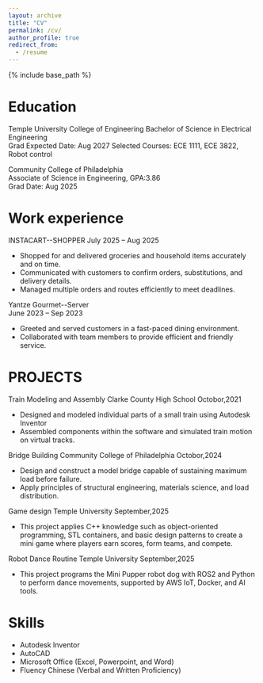 ```yaml
---
layout: archive
title: "CV"
permalink: /cv/
author_profile: true
redirect_from:
  - /resume
---
```


{% include base_path %}

Education
======
Temple University College of Engineering
Bachelor of Science in Electrical Engineering                      
Grad Expected Date: Aug 2027 
Selected Courses: ECE 1111, ECE 3822, Robot control

Community College of Philadelphia	
Associate of Science in Engineering, GPA:3.86                      
Grad Date: Aug 2025 

Work experience
======
INSTACART--SHOPPER
July 2025 – Aug 2025
-	Shopped for and delivered groceries and household items accurately and on time.
-	Communicated with customers to confirm orders, substitutions, and delivery details.
-	Managed multiple orders and routes efficiently to meet deadlines.

Yantze Gourmet--Server                                                     
June 2023 – Sep 2023                           
-	Greeted and served customers in a fast-paced dining environment.
-	Collaborated with team members to provide efficient and friendly service.

PROJECTS
======
Train Modeling and Assembly
Clarke County High School
Octobor,2021
-	Designed and modeled individual parts of a small train using Autodesk Inventor
-	Assembled components within the software and simulated train motion on virtual tracks.
  
Bridge Building
Community College of Philadelphia
Octobor,2024
-	Design and construct a model bridge capable of sustaining maximum load before failure.
-	Apply principles of structural engineering, materials science, and load distribution.

Game design
Temple University
September,2025
-	This project applies C++ knowledge such as object-oriented programming, STL containers, and basic design patterns to create a mini game where players earn scores, form teams, and compete.
  
Robot Dance Routine
Temple University
September,2025
-	This project programs the Mini Pupper robot dog with ROS2 and Python to perform dance movements, supported by AWS IoT, Docker, and AI tools.

Skills
======
-	Autodesk Inventor
-	AutoCAD
-	Microsoft Office (Excel, Powerpoint, and Word)
-	Fluency Chinese (Verbal and Written Proficiency)
